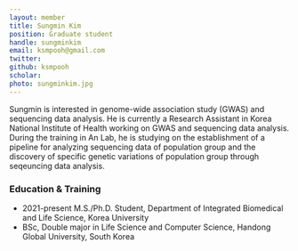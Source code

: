 ```yaml
---
layout: member
title: Sungmin Kim
position: Graduate student
handle: sungminkim
email: ksmpooh@gmail.com
twitter:
github: ksmpooh
scholar:  
photo: sungminkim.jpg
---
```


Sungmin is interested in genome-wide association study (GWAS) and sequencing data analysis. He is currently a Research Assistant in Korea National Institute of Health working on GWAS and sequencing data analysis. During the training in An Lab, he is studying on the establishment of a pipeline for analyzing sequencing data of population group and the discovery of specific genetic variations of population group through seqeuncing data analysis.

### Education & Training
- 2021-present M.S./Ph.D. Student, Department of Integrated Biomedical and Life Science, Korea University
- BSc, Double major in Life Science and Computer Science, Handong Global University, South Korea